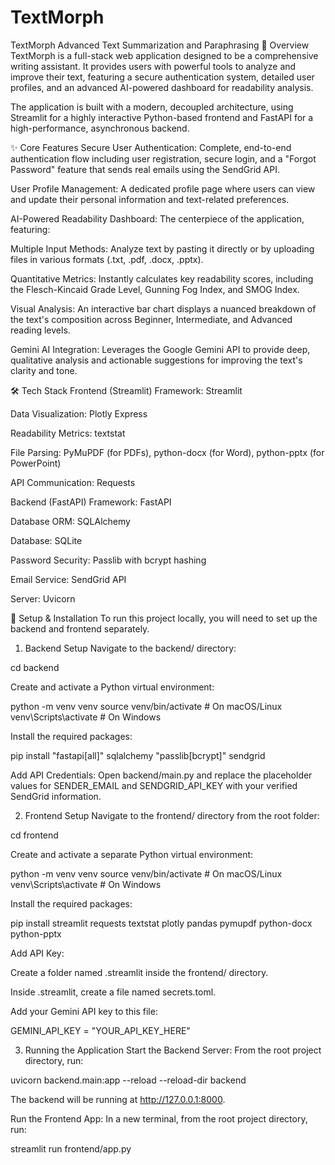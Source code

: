 # TextMorph
TextMorph Advanced Text Summarization and Paraphrasing 
📖 Overview
TextMorph is a full-stack web application designed to be a comprehensive writing assistant. It provides users with powerful tools to analyze and improve their text, featuring a secure authentication system, detailed user profiles, and an advanced AI-powered dashboard for readability analysis.

The application is built with a modern, decoupled architecture, using Streamlit for a highly interactive Python-based frontend and FastAPI for a high-performance, asynchronous backend.

✨ Core Features
Secure User Authentication: Complete, end-to-end authentication flow including user registration, secure login, and a "Forgot Password" feature that sends real emails using the SendGrid API.

User Profile Management: A dedicated profile page where users can view and update their personal information and text-related preferences.

AI-Powered Readability Dashboard: The centerpiece of the application, featuring:

Multiple Input Methods: Analyze text by pasting it directly or by uploading files in various formats (.txt, .pdf, .docx, .pptx).

Quantitative Metrics: Instantly calculates key readability scores, including the Flesch-Kincaid Grade Level, Gunning Fog Index, and SMOG Index.

Visual Analysis: An interactive bar chart displays a nuanced breakdown of the text's composition across Beginner, Intermediate, and Advanced reading levels.

Gemini AI Integration: Leverages the Google Gemini API to provide deep, qualitative analysis and actionable suggestions for improving the text's clarity and tone.

🛠️ Tech Stack
Frontend (Streamlit)
Framework: Streamlit

Data Visualization: Plotly Express

Readability Metrics: textstat

File Parsing: PyMuPDF (for PDFs), python-docx (for Word), python-pptx (for PowerPoint)

API Communication: Requests

Backend (FastAPI)
Framework: FastAPI

Database ORM: SQLAlchemy

Database: SQLite

Password Security: Passlib with bcrypt hashing

Email Service: SendGrid API

Server: Uvicorn

🚀 Setup & Installation
To run this project locally, you will need to set up the backend and frontend separately.

1. Backend Setup
Navigate to the backend/ directory:

cd backend

Create and activate a Python virtual environment:

python -m venv venv
source venv/bin/activate  # On macOS/Linux
venv\Scripts\activate    # On Windows

Install the required packages:

pip install "fastapi[all]" sqlalchemy "passlib[bcrypt]" sendgrid

Add API Credentials: Open backend/main.py and replace the placeholder values for SENDER_EMAIL and SENDGRID_API_KEY with your verified SendGrid information.

2. Frontend Setup
Navigate to the frontend/ directory from the root folder:

cd frontend

Create and activate a separate Python virtual environment:

python -m venv venv
source venv/bin/activate  # On macOS/Linux
venv\Scripts\activate    # On Windows

Install the required packages:

pip install streamlit requests textstat plotly pandas pymupdf python-docx python-pptx

Add API Key:

Create a folder named .streamlit inside the frontend/ directory.

Inside .streamlit, create a file named secrets.toml.

Add your Gemini API key to this file:

GEMINI_API_KEY = "YOUR_API_KEY_HERE"

3. Running the Application
Start the Backend Server: From the root project directory, run:

uvicorn backend.main:app --reload --reload-dir backend

The backend will be running at http://127.0.0.1:8000.

Run the Frontend App: In a new terminal, from the root project directory, run:

streamlit run frontend/app.py
